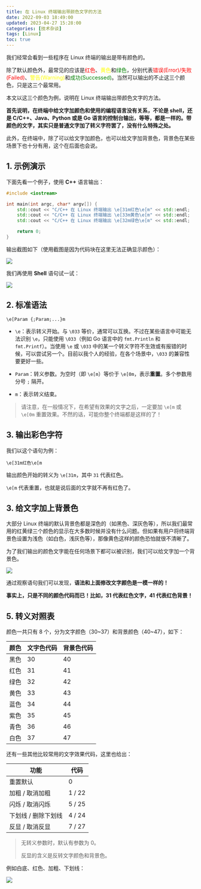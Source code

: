 ```yaml
---
title: 在 Linux 终端输出带颜色文字的方法
date: 2022-09-03 18:49:00
updated: 2023-04-27 15:28:00
categories: [技术杂谈]
tags: [Linux]
toc: true
---
```


我们经常会看到一些程序在 Linux 终端的输出是带有颜色的。

除了默认颜色外，最常见的应该是<font color=red>红色</font>、<font color=yellow>黄色</font>和<font color=green>绿色</font>，分别代表<font color=red>错误(Error)/失败(Failed)</font>、<font color=yellow>警告(Warning)</font>和<font color=green>成功(Successed)</font>。当然可以输出的不止这三个颜色，只是这三个最常用。

本文以这三个颜色为例，说明在 Linux 终端输出带颜色文字的方法。

**首先说明，在终端中给文字加颜色和使用的编程语言没有关系，不论是 shell，还是 C/C++、Java、Python 或是 Go 语言的控制台输出，等等，都是一样的。带颜色的文字，其实只是普通文字加了转义字符罢了，没有什么特殊之处。**

此外，在终端中，除了可以给文字加颜色，也可以给文字加背景色，背景色在某些场景下也十分有用，这个在后面也会说。

## 1. 示例演示

下面先看一个例子，使用 **C++** 语言输出：

```cpp
#include <iostream>

int main(int argc, char* argv[]) {
    std::cout << "C/C++ 在 Linux 终端输出 \e[31m红色\e[m" << std::endl;
    std::cout << "C/C++ 在 Linux 终端输出 \e[33m黄色\e[m" << std::endl;
    std::cout << "C/C++ 在 Linux 终端输出 \e[32m绿色\e[m" << std::endl;

    return 0;
}
```

输出截图如下（使用截图是因为代码块在这里无法正确显示颜色）：

![](https://gukaifeng.cn/posts/zai-linux-zhong-duan-shu-chu-dai-yan-se-wen-zi-de-fang-fa/zai-linux-zhong-duan-shu-chu-dai-yan-se-wen-zi-de-fang-fa_1.png)

我们再使用 **Shell** 语句试一试：

![](https://gukaifeng.cn/posts/zai-linux-zhong-duan-shu-chu-dai-yan-se-wen-zi-de-fang-fa/zai-linux-zhong-duan-shu-chu-dai-yan-se-wen-zi-de-fang-fa_2.png)

## 2. 标准语法

```
\e[Param {;Param;...}m
```

* `\e`：表示转义开始。与 `\033` 等价，通常可以互换。不过在某些语言中可能无法识别 `\e`，只能使用 `\033`（例如 Go 语言中的 `fmt.Println` 和 `fmt.Printf`）。当使用 `\e` 或 `\033` 中的某一个转义字符不生效或有报错的时候，可以尝试另一个。目前以我个人的经验，在各个场景中，`\033` 的兼容性要更好一些。

* `Param`：转义参数。为空时（即 `\e[m`）等价于 `\e[0m`，表示**重置**。多个参数用分号 `;` 隔开。

* `m`：表示转义结束。

> 请注意，在一般情况下，在希望有效果的文字之后，一定要加 `\e[m` 或 `\e[0m` 重置效果。不然的话，可能你整个终端都是这样的了！

## 3. 输出彩色字符

我们以这个语句为例：

```
\e[31m红色\e[m
```

输出颜色开始的转义为 `\e[31m`，其中 `31` 代表红色。

`\e[m` 代表重置，也就是说后面的文字就不再有红色了。

## 3. 给文字加上背景色

大部分 Linux 终端的默认背景色都是深色的（如黑色、深灰色等），所以我们最常用的红黄绿三个颜色的显示在大多数时候并没有什么问题。但如果有用户将终端背景色设置为浅色（如白色，浅灰色等），那像黄色这样的颜色恐怕就很不清晰了。

为了我们输出的颜色文字能在任何场景下都可以被识别，我们可以给文字加一个背景色。

![](https://gukaifeng.cn/posts/zai-linux-zhong-duan-shu-chu-dai-yan-se-wen-zi-de-fang-fa/zai-linux-zhong-duan-shu-chu-dai-yan-se-wen-zi-de-fang-fa_3.png)

通过观察语句我们可以发现，**语法和上面修改文字颜色是一模一样的！**

**事实上，只是不同的颜色代码而已！比如，31 代表红色文字，41 代表红色背景！**

## 5. 转义对照表

颜色一共只有 8 个，分为文字颜色（30\~37）和背景颜色（40\~47），如下：

| 颜色  | 文字色代码 | 背景色代码 |
| --- | ----- | ----- |
| 黑色  | 30    | 40    |
| 红色  | 31    | 41    |
| 绿色  | 32    | 42    |
| 黄色  | 33    | 43    |
| 蓝色  | 34    | 44    |
| 紫色  | 35    | 45    |
| 青色  | 36    | 46    |
| 白色  | 37    | 47    |

还有一些其他比较常用的文字效果代码，这里也给出：

| 功能          | 代码     |
| ----------- | ------ |
| 重置默认        | 0      |
| 加粗 / 取消加粗   | 1 / 22 |
| 闪烁 / 取消闪烁   | 5 / 25 |
| 下划线 / 删除下划线 | 4 / 24 |
| 反显 / 取消反显   | 7 / 27 |

> 无转义参数时，默认有参数为 0。
> 
> 反显的含义是反转文字颜色和背景色。

例如白底、红色、加粗、下划线：

![](https://gukaifeng.cn/posts/zai-linux-zhong-duan-shu-chu-dai-yan-se-wen-zi-de-fang-fa/zai-linux-zhong-duan-shu-chu-dai-yan-se-wen-zi-de-fang-fa_4.png)
